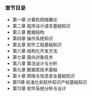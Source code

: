 ### 章节目录
* 第一章 计算机网络概论
* 第二章 程序设计语言基础知识
* 第三章 数据结构
* 第四章 操作系统知识
* 第五章 软件工程基础知识
* 第六章 结构化开发方法
* 第七章 面向对象技术
* 第八章 算法设计与分析
* 第九章 数据库技术基础
* 第十章 网络与信息安全基础知识
* 第11章 标准化和软件知识产权基础知识
* 第12章 软件系统分析与设计